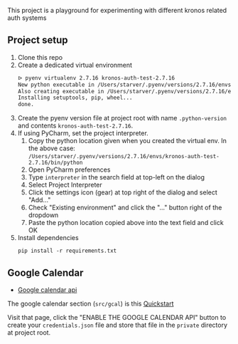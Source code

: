 This project is a playground for experimenting with different kronos related auth systems

## Project setup

1. Clone this repo
1. Create a dedicated virtual environment
    ```bash
    ᐅ pyenv virtualenv 2.7.16 kronos-auth-test-2.7.16
    New python executable in /Users/starver/.pyenv/versions/2.7.16/envs/kronos-auth-test-2.7.16/bin/python2.7
    Also creating executable in /Users/starver/.pyenv/versions/2.7.16/envs/kronos-auth-test-2.7.16/bin/python
    Installing setuptools, pip, wheel...
    done.    
    ```
1. Create the pyenv version file at project root with name `.python-version` and contents `kronos-auth-test-2.7.16`.
1. If using PyCharm, set the project interpreter.
    1. Copy the python location given when you created the virtual env. In the above case: `/Users/starver/.pyenv/versions/2.7.16/envs/kronos-auth-test-2.7.16/bin/python`
    1. Open PyCharm preferences
    1. Type `interpreter` in the search field at top-left on the dialog
    1. Select Project Interpreter
    1. Click the settings icon (gear) at top right of the dialog and select "Add..."
    1. Check "Existing environment" and click the "..." button right of the dropdown
    1. Paste the python location copied above into the text field and click OK
1. Install dependencies
    ```
    pip install -r requirements.txt
    ```

## Google Calendar

* [Google calendar api](https://developers.google.com/calendar/)

The google calendar section (`src/gcal`) is this [Quickstart](https://developers.google.com/calendar/quickstart/python)

Visit that page, click the "ENABLE THE GOOGLE CALENDAR API" button to create your `credentials.json` file and store that file in the `private` directory at project root.
